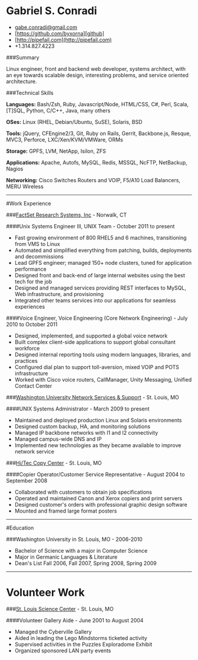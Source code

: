 [github]: https://github.com/byxorna "GitHub"
[email]: mailto:gabe.conradi@gmail.com
[factset]: http://www.factset.com "FactSet Research Systems"
[nss]: http://nss.wustl.edu/ "Washington University Network Services"
[hitec]: http://www.hiteccopy.com/ "Hi/Tec Copy Center"
[slsc]: http://www.slsc.org/ "St. Louis Science Center"

Gabriel S. Conradi
==================

- [gabe.conradi@gmail.com][email]
- [https://github.com/byxorna][github]
- [http://pipefail.com](http://pipefail.com)
- +1.314.827.4223

###Summary

Linux engineer, front and backend web developer, systems architect, with an eye towards scalable design, interesting problems, and service oriented architecture.

###Technical Skills

__Languages:__ Bash/Zsh, Ruby, Javascript/Node, HTML/CSS, C\#, Perl, Scala, [T]SQL, Python, C/C++, Java, many others

__OSes:__ Linux (RHEL, Debian/Ubuntu, SuSE), Solaris, BSD

__Tools:__ jQuery, CFEngine2/3, Git, Ruby on Rails, Gerrit, Backbone.js, Resque, MVC3, Perforce, LXC/Xen/KVM/VMWare, ORMs

__Storage:__ GPFS, LVM, NetApp, Isilon, ZFS

__Applications:__ Apache, Autofs, MySQL, Redis, MSSQL, NcFTP, NetBackup, Nagios

__Networking:__ Cisco Switches Routers and VOIP, F5/A10 Load Balancers, MERU Wireless

***

#Work Experience

###[FactSet Research Systems, Inc][factset] - Norwalk, CT

####Unix Systems Engineer III, UNIX Team - October 2011 to present

- Fast growing environment of 800 RHEL5 and 6 machines, transitioning from VMS to Linux 
- Automated and simplified everything from patching, builds, deployments and decommissions 
- Lead GPFS engineer; managed 150+ node clusters, tuned for application performance 
- Designed front and back-end of large internal websites using the best tech for the job 
- Designed and managed services providing REST interfaces to MySQL, Web infrastructure, and provisioning
- Integrated other teams services into our applications for seamless experiences


####Voice Engineer, Voice Engineering (Core Network Engineering) - July 2010 to October 2011

- Designed, implemented, and supported a global voice network 
- Built complex client-side applications to support global consultant workforce 
- Designed internal reporting tools using modern languages, libraries, and practices 
- Configured dial plan to support toll-aversion, mixed VOIP and POTS infrastructure 
- Worked with Cisco voice routers, CallManager, Unity Messaging, Unified Contact Center


###[Washington University Network Services & Support][nss] - St. Louis, MO

####UNIX Systems Administrator - March 2009 to present

- Maintained and deployed production Linux and Solaris environments 
- Designed custom backup, HA, and monitoring solutions 
- Managed IP backbone networks with I1 and I2 connectivity 
- Managed campus-wide DNS and IP 
- Implemented new technologies as they became available to improve network service 


###[Hi/Tec Copy Center][hitec] - St. Louis, MO

####Copier Operator/Customer Service Representative - August 2004 to September 2008

- Collaborated with customers to obtain job specifications 
- Operated and maintained Canon and Xerox copiers and print servers 
- Designed customer's orders with professional graphic design software 
- Mounted and framed large format posters 

***

#Education

###Washington University in St. Louis, MO - 2006-2010

- Bachelor of Science with a major in Computer Science
- Major in Germanic Languages & Literature
- Dean's List Fall 2006, Fall 2007, Spring 2008, Spring 2009

***

Volunteer Work
==============

###[St. Louis Science Center][slsc] - St. Louis, MO

####Volunteer Gallery Aide - June 2001 to August 2004

- Managed the Cyberville Gallery 
- Aided in leading the Lego Mindstorms ticketed activity 
- Supervised activities in the Puzzles Exploradome Exhibit 
- Organized sponsored LAN party events 

